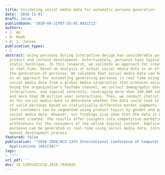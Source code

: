 ```yaml
---
title: Validating social media data for automatic persona generation
date: '2016-11-01'
draft: false
publishDate: '2020-09-21T07:55:45.893221Z'
authors:
- J. An
- H. Kwak
- B. J. Jansen
publication_types:
- 1
abstract: Using personas during interactive design has considerable potential for
  product and content development. Unfortunately, personas have typically been a fairly
  static technique. In this research, we validate an approach for creating personas
  in real time, based on analysis of actual social media data in an effort to automate
  the generation of personas. We validate that social media data can be implemented
  as an approach for automating generating personas in real time using actual YouTube
  social media data from a global media corporation that produces online digital content.
  Using the organization's YouTube channel, we collect demographic data, customer
  interactions, and topical interests, leveraging more than 188,000 subscriber profiles
  and more than 30 million user interactions. Then, we conduct statistical analysis
  on the social media data to determine whether the data could lead to the generation
  of valid personas based on statistically difference market segments. Findings show
  that customers can be segmented using product topics by gender and age based using
  social media data. However, our findings also show that the data is biased by the
  content created. The results offer insights into competitive marketing and product
  preferences for the consumers of the online digital content. Implications are that
  personas can be generated in real-time using social media data, instead of a time-consuming
  manual development process.
featured: false
publication: '*2016 IEEE/ACS 13th International Conference of Computer Systems and
  Applications (AICCSA)*'
tags:
- '""'
url_pdf: ''
doi: 10.1109/AICCSA.2016.7945816
---
```


